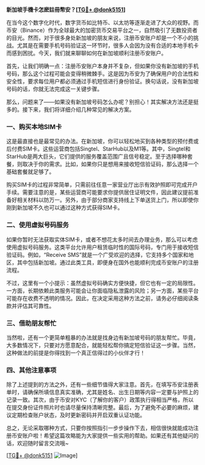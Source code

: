**新加坡手機卡怎麽註冊幣安？[[TG💪+ @donk5151](https://t.me/s/donk5151)]**

在当今这个数字化时代，数字货币如比特币、以太坊等逐渐走进了大众的视野。而币安（Binance）作为全球最大的加密货币交易平台之一，自然吸引了无数投资者的目光。然而，对于很多身处新加坡的朋友来说，注册币安账户却是一个不小的挑战。尤其是在需要手机号码验证这一环节时，很多人会因为没有合适的本地手机卡而感到困扰。今天，我们就来聊聊如何在新加坡顺利注册币安账户。

首先，让我们明确一点：注册币安账户本身并不复杂，但如果你没有新加坡的手机号码，那么这个过程可能会变得稍微棘手。这是因为币安为了确保用户的合法性和安全性，要求每位用户都必须通过手机短信进行身份验证。换句话说，没有新加坡号码的话，你就无法完成这一关键步骤。

那么，问题来了——如果没有新加坡号码怎么办呢？别担心！其实解决方法还是挺多的。接下来，我们将详细介绍几种常见的解决方案。

### 一、购买本地SIM卡

这是最直接也是最常见的办法。在新加坡，你可以轻松地买到各种类型的预付费或后付费SIM卡。这些运营商包括Singtel、StarHub以及M1等。其中，Singtel和StarHub是两大巨头，它们提供的服务覆盖范围广且信号稳定。至于选择哪种套餐，则取决于你的需求。比如，如果你只是想用来接收短信验证码，那么选择一个基础套餐就足够了。

购买SIM卡的过程非常简单，只需前往任意一家营业厅出示有效护照即可完成开户手续。需要注意的是，某些运营商可能要求你提供居住证明文件，因此建议提前准备好相关材料以防万一。另外，由于部分商家支持线上下单送货上门，所以即使你刚到新加坡不久也可以通过这种方式获得SIM卡。

### 二、使用虚拟号码服务

如果你暂时无法获取实体SIM卡，或者不想花太多时间去办理业务，那么可以考虑使用虚拟号码服务。这类平台允许用户租赁临时性的国际号码，专门用于接收短信验证码。例如，“Receive SMS”就是一个广受欢迎的选择，它支持多个国家和地区，其中包括新加坡。通过此类工具，即便身在国外也能顺利完成币安账户的注册流程。

不过，这里有一个小提示：虽然虚拟号码确实方便快捷，但它也有一定的局限性。一方面，长期依赖此类服务可能会让你面临隐私泄露的风险；另一方面，某些平台可能存在收费不透明的情况。因此，在决定采用这种方法之前，请务必仔细阅读条款并评估其可靠性。

### 三、借助朋友帮忙

当然啦，还有一个更简单粗暴的办法就是找身边有新加坡号码的朋友帮忙。毕竟，大多数情况下，只要对方愿意配合，就能轻松帮你搞定短信验证这一步骤。当然，这种做法的前提是你得找到一个真正信得过的小伙伴才行！

### 四、其他注意事项

除了上述提到的方法之外，还有一些细节值得大家注意。首先，在填写币安注册表单时，请确保所填信息真实准确，尤其是姓名、出生日期等内容一定要与护照上的记录一致。其次，由于币安对KYC（了解你的客户）政策执行得相当严格，所以在提交身份证件照片时也请尽量保持清晰完整。最后，为了避免不必要的麻烦，建议定期检查账户状态，及时更新密码并开启双重认证功能。

总之，无论采取哪种方式，只要你按照指引一步步操作下去，相信很快就能成功注册币安账户啦！希望这篇攻略能为大家提供一些实用的帮助。如果还有其他疑问的话，欢迎随时留言交流哦~

[[TG💪+ @donk5151](https://t.me/s/donk5151) ![Image](https://i.postimg.cc/rwNCRYN7/Snipaste-2025-04-30-17-27-05.png)]